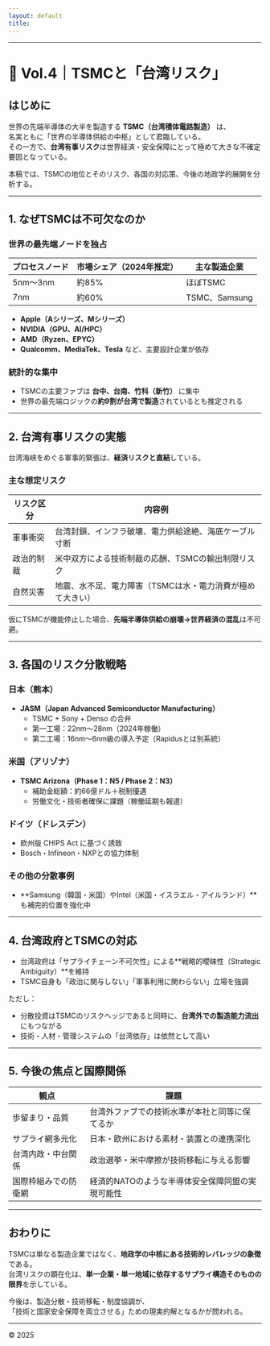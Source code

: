 ```yaml
---
layout: default
title: 
---
```


---

# 📘 Vol.4｜TSMCと「台湾リスク」

## はじめに

世界の先端半導体の大半を製造する **TSMC（台湾積体電路製造）** は、  
名実ともに「世界の半導体供給の中枢」として君臨している。  
その一方で、**台湾有事リスク**は世界経済・安全保障にとって極めて大きな不確定要因となっている。

本稿では、TSMCの地位とそのリスク、各国の対応策、今後の地政学的展開を分析する。

---

## 1. なぜTSMCは不可欠なのか

### 世界の最先端ノードを独占

| プロセスノード | 市場シェア（2024年推定） | 主な製造企業   |
|----------------|---------------------------|----------------|
| 5nm〜3nm       | 約85%                     | ほぼTSMC       |
| 7nm            | 約60%                     | TSMC、Samsung  |

- **Apple（Aシリーズ、Mシリーズ）**  
- **NVIDIA（GPU、AI/HPC）**  
- **AMD（Ryzen、EPYC）**  
- **Qualcomm、MediaTek、Tesla** など、主要設計企業が依存

### 統計的な集中

- TSMCの主要ファブは **台中、台南、竹科（新竹）** に集中  
- 世界の最先端ロジックの**約9割が台湾で製造**されているとも推定される

---

## 2. 台湾有事リスクの実態

台湾海峡をめぐる軍事的緊張は、**経済リスクと直結**している。

### 主な想定リスク

| リスク区分 | 内容例 |
|------------|--------|
| 軍事衝突    | 台湾封鎖、インフラ破壊、電力供給途絶、海底ケーブル寸断  
| 政治的制裁  | 米中双方による技術制裁の応酬、TSMCの輸出制限リスク  
| 自然災害    | 地震、水不足、電力障害（TSMCは水・電力消費が極めて大きい）  

仮にTSMCが機能停止した場合、**先端半導体供給の崩壊→世界経済の混乱**は不可避。

---

## 3. 各国のリスク分散戦略

### 日本（熊本）

- **JASM（Japan Advanced Semiconductor Manufacturing）**  
  - TSMC + Sony + Denso の合弁  
  - 第一工場：22nm〜28nm（2024年稼働）  
  - 第二工場：16nm〜6nm級の導入予定（Rapidusとは別系統）

### 米国（アリゾナ）

- **TSMC Arizona（Phase 1：N5 / Phase 2：N3）**  
  - 補助金総額：約66億ドル＋税制優遇  
  - 労働文化・技術者確保に課題（稼働延期も報道）

### ドイツ（ドレスデン）

- 欧州版 CHIPS Act に基づく誘致  
- Bosch・Infineon・NXPとの協力体制

### その他の分散事例

- **Samsung（韓国・米国）やIntel（米国・イスラエル・アイルランド）**も補完的位置を強化中

---

## 4. 台湾政府とTSMCの対応

- 台湾政府は「サプライチェーン不可欠性」による**戦略的曖昧性（Strategic Ambiguity）**を維持  
- TSMC自身も「政治に関与しない」「軍事利用に関わらない」立場を強調

ただし：

- 分散投資はTSMCのリスクヘッジであると同時に、**台湾外での製造能力流出**にもつながる  
- 技術・人材・管理システムの「台湾依存」は依然として高い

---

## 5. 今後の焦点と国際関係

| 観点                 | 課題 |
|----------------------|------|
| 歩留まり・品質       | 台湾外ファブでの技術水準が本社と同等に保てるか |
| サプライ網多元化      | 日本・欧州における素材・装置との連携深化 |
| 台湾内政・中台関係    | 政治選挙・米中摩擦が技術移転に与える影響 |
| 国際枠組みでの防衛網 | 経済的NATOのような半導体安全保障同盟の実現可能性 |

---

## おわりに

TSMCは単なる製造企業ではなく、**地政学の中核にある技術的レバレッジの象徴**である。  
台湾リスクの顕在化は、**単一企業・単一地域に依存するサプライ構造そのものの限界**を示している。

今後は、製造分散・技術移転・制度協調が、  
「技術と国家安全保障を両立させる」ための現実的解となるかが問われる。

---

© 2025
